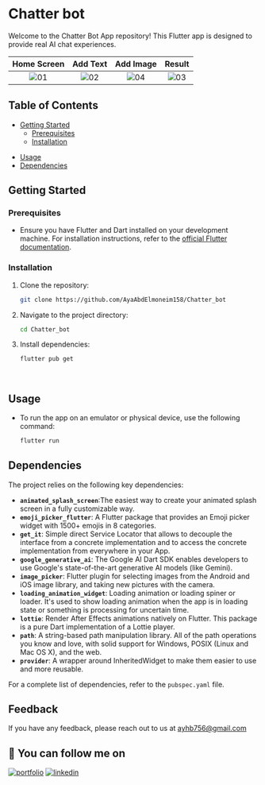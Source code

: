 # Chatter bot
Welcome to the Chatter Bot App repository! This Flutter app is designed to provide real AI chat experiences. 

Home Screen             |Add Text             |Add Image                    | Result 
:-------------------------:|:-------------------------:|:-------------------------:|:-------------------------:
![01](https://github.com/user-attachments/assets/38969414-e45e-49ed-accf-197be3cb301f) | ![02](https://github.com/user-attachments/assets/469869d6-cd5b-490c-acc8-3d12f6bcc21f) | ![04](https://github.com/user-attachments/assets/5bf3e2b8-ec06-4c4e-8f27-bae9b7d837b3) | ![03](https://github.com/user-attachments/assets/87079cb4-e057-43ae-b688-983f39f7f0c1) 




## Table of Contents
- [Getting Started](#getting-started)
   - [Prerequisites](#prerequisites)
   - [Installation](#installation)
<!---- [Project Structure](#project-structure)-->
- [Usage](#usage)
- [Dependencies](#dependencies)


## Getting Started

### Prerequisites

- Ensure you have Flutter and Dart installed on your development machine. For installation instructions, refer to the [official Flutter documentation](https://flutter.dev/docs/get-started/install).

### Installation

1. Clone the repository:

   ```bash
   git clone https://github.com/AyaAbdElmoneim158/Chatter_bot
1. Navigate to the project directory:
    ```bash
   cd Chatter_bot
2. Install dependencies:
    ```bash
   flutter pub get
  
  
## Usage
- To run the app on an emulator or physical device, use the following command:

   ```bash
   flutter run
## Dependencies
The project relies on the following key dependencies:
- **`animated_splash_screen`**:The easiest way to create your animated splash screen in a fully customizable way.
- **`emoji_picker_flutter`**: A Flutter package that provides an Emoji picker widget with 1500+ emojis in 8 categories. 
- **`get_it`**: Simple direct Service Locator that allows to decouple the interface from a concrete implementation and to access the concrete implementation from everywhere in your App.
- **`google_generative_ai`**: The Google AI Dart SDK enables developers to use Google's state-of-the-art generative AI models (like Gemini). 
- **`image_picker`**: Flutter plugin for selecting images from the Android and iOS image library, and taking new pictures with the camera.
- **`loading_animation_widget`**: Loading animation or loading spiner or loader. It's used to show loading animation when the app is in loading state or something is processing for uncertain time.
- **`lottie`**: Render After Effects animations natively on Flutter. This package is a pure Dart implementation of a Lottie player. 
- **`path`**: A string-based path manipulation library. All of the path operations you know and love, with solid support for Windows, POSIX (Linux and Mac OS X), and the web.
- **`provider`**: A wrapper around InheritedWidget to make them easier to use and more reusable.

  
For a complete list of dependencies, refer to the `pubspec.yaml` file.

## Feedback

If you have any feedback, please reach out to us at ayhb756@gmail.com

## 🔗 You can follow me on 

[![portfolio](https://img.shields.io/badge/GitHub-100000?style=for-the-badge&logo=github&logoColor=white)](https://github.com/AyaAbdElmoneim158)
[![linkedin](https://img.shields.io/badge/linkedin-0A66C2?style=for-the-badge&logo=linkedin&logoColor=white)](https://www.linkedin.com/in/aya-abdelmoneim/)

